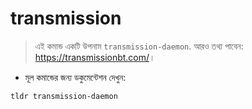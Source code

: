 # transmission

> এই কমান্ড একটি উপনাম `transmission-daemon`.
> আরও তথ্য পাবেন: <https://transmissionbt.com/>।

- মূল কমান্ডের জন্য ডকুমেন্টেশন দেখুন:

`tldr transmission-daemon`
